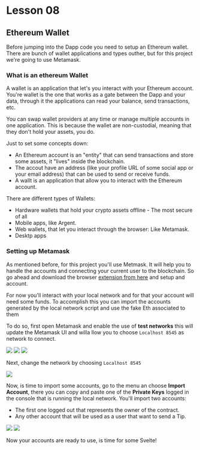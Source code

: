 # Lesson 08

## Ethereum Wallet

<!-- ALL-CONTRIBUTORS-BADGE:START - Do not remove or modify this section -->
<!-- ALL-CONTRIBUTORS-BADGE:END -->

Before jumping into the Dapp code you need to setup an Ethereum wallet.
There are bunch of wallet applications and types outher, but for this project we're going to use Metamask.

### What is an ethereum Wallet

A wallet is an application that let's you interact with your Ethereum account. You're wallet is the one that works as a gate between the Dapp and your data, through it the applications can read your balance, send transactions, etc.

You can swap wallet providers at any time or manage multiple accounts in one application. This is because the wallet are non-custodial, meaning that they don't hold your assets, you do.

Just to set some concepts down:

- An Ethereum account is an "entity" that can send transactions and store some assets, it "lives" inside the blockchain.
- The accout have an address (like your profile URL of some social app or your email address) that can be used to send or receive funds.
- A wallt is an application that allow you to interact with the Ethereum account.

There are different types of Wallets:

- Hardware wallets that hold your crypto assets offline - The most secure of all
- Mobile apps, like Argent.
- Web wallets, that let you interact through the browser: Like Metamask.
- Desktp apps

### Setting up Metamask

As mentioned before, for this project you'll use Metmask. It will help you to handle the accounts and connecting your current user to the blockchain.
So go ahead and download the browser [extension from here](https://metamask.io/download/) and setup and account.

For now you'll interact with your local network and for that your account will need some funds. To accomplish this you can import the accounts generated by the local network script and use the fake Eth associated to them

To do so, first open Metamask and enable the use of **test networks** this will update the Metamask UI and willa llow you to choose `Localhost 8545` as network to connect.

![](./metamask-01.png)
![](./metamask-03.png)
![](./metamask-03.png)

Next, change the network by choosing `Localhost 8545`

![](./metamask-04.png)

Now, is time to import some accounts, go to the menu an choose **Import Account**, there you can copy and paste one of the **Private Keys** logged in the console that is running the local network.
You'll import two accounts:

- The first one logged out that represents the owner of the contract.
- Any other account that will be used as a user that want to send a Tip.

![](./metamask-05.png)
![](./metamask-06.png)

Now your accounts are ready to use, is time for some Svelte!